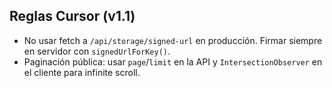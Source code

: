 ## Reglas Cursor (v1.1)

- No usar fetch a `/api/storage/signed-url` en producción. Firmar siempre en servidor con `signedUrlForKey()`.
- Paginación pública: usar `page`/`limit` en la API y `IntersectionObserver` en el cliente para infinite scroll.



